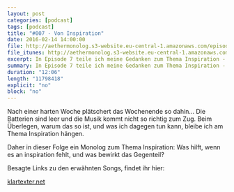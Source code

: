 ```yaml
---
layout: post
categories: [podcast]
tags: [podcast]
title: "#007 - Von Inspiration"
date: 2016-02-14 14:00:00
file: http://aethermonolog.s3-website.eu-central-1.amazonaws.com/episodes/aethermonolog-007.mp3
file_itunes: http://aethermonolog.s3-website.eu-central-1.amazonaws.com/episodes/aethermonolog-007.m4a
excerpt: In Episode 7 teile ich meine Gedanken zum Thema Inspiration - Was hilft, wenn es an inspiration fehlt, und was bewirkt das Gegenteil?
summary: In Episode 7 teile ich meine Gedanken zum Thema Inspiration - Was hilft, wenn es an inspiration fehlt, und was bewirkt das Gegenteil?
duration: "12:06"
length: "11798418"
explicit: "no"
block: "no"
---
```


Nach einer harten Woche plätschert das Wochenende so dahin... Die Batterien sind leer und die Musik kommt nicht so richtig zum Zug. Beim Überlegen, warum das so ist, und was ich dagegen tun kann, bleibe ich am Thema Inspiration hängen.

Daher in dieser Folge ein Monolog zum Thema Inspiration: Was hilft, wenn es an inspiration fehlt, und was bewirkt das Gegenteil?


Besagte Links zu den erwähnten Songs, findet ihr hier:

[klartexter.net](http://klartexter.net)
